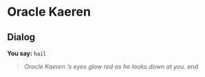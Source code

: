 # Oracle Kaeren
## Dialog

**You say:** `hail`



>*Oracle Kaeren 's eyes glow red as he looks down at you.*
end
